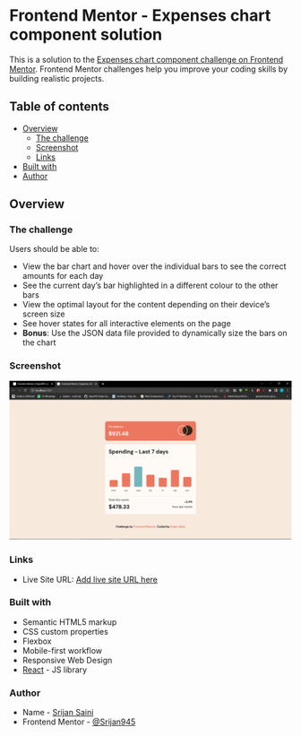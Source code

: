 # Frontend Mentor - Expenses chart component solution

This is a solution to the [Expenses chart component challenge on Frontend Mentor](https://www.frontendmentor.io/challenges/expenses-chart-component-e7yJBUdjwt). Frontend Mentor challenges help you improve your coding skills by building realistic projects. 

## Table of contents

- [Overview](#overview)
  - [The challenge](#the-challenge)
  - [Screenshot](#screenshot)
  - [Links](#links)
- [Built with](#built-with)
- [Author](#author)

## Overview

### The challenge

Users should be able to:

- View the bar chart and hover over the individual bars to see the correct amounts for each day
- See the current day’s bar highlighted in a different colour to the other bars
- View the optimal layout for the content depending on their device’s screen size
- See hover states for all interactive elements on the page
- **Bonus**: Use the JSON data file provided to dynamically size the bars on the chart

### Screenshot

![](./screenshot.png)

### Links
- Live Site URL: [Add live site URL here](https://srijan945.github.io/Expense-chart-component/)

### Built with

- Semantic HTML5 markup
- CSS custom properties
- Flexbox
- Mobile-first workflow
- Responsive Web Design
- [React](https://reactjs.org/) - JS library

### Author

- Name - [Srijan Saini](#)
- Frontend Mentor - [@Srijan945](https://www.frontendmentor.io/profile/Srijan945)

